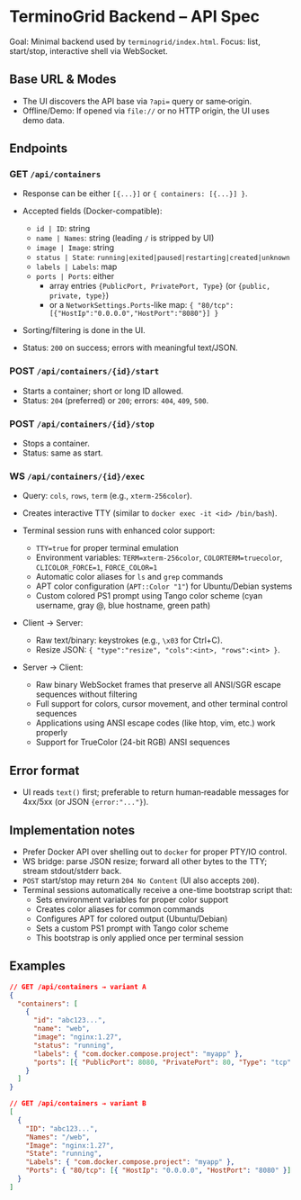 # TerminoGrid Backend – API Spec

Goal: Minimal backend used by `terminogrid/index.html`. Focus: list, start/stop, interactive shell via WebSocket.

## Base URL & Modes

- The UI discovers the API base via `?api=` query or same‑origin.
- Offline/Demo: If opened via `file://` or no HTTP origin, the UI uses demo data.

## Endpoints

### GET `/api/containers`

- Response can be either `[{...}]` or `{ containers: [{...}] }`.
- Accepted fields (Docker-compatible):

  - `id | ID`: string
  - `name | Names`: string (leading `/` is stripped by UI)
  - `image | Image`: string
  - `status | State`: `running|exited|paused|restarting|created|unknown`
  - `labels | Labels`: map
  - `ports | Ports`: either
    - array entries `{PublicPort, PrivatePort, Type}` (or `{public, private, type}`)
    - or a `NetworkSettings.Ports`-like map: `{ "80/tcp": [{"HostIp":"0.0.0.0","HostPort":"8080"}] }`

- Sorting/filtering is done in the UI.
- Status: `200` on success; errors with meaningful text/JSON.

### POST `/api/containers/{id}/start`

- Starts a container; short or long ID allowed.
- Status: `204` (preferred) or `200`; errors: `404`, `409`, `500`.

### POST `/api/containers/{id}/stop`

- Stops a container.
- Status: same as start.

### WS `/api/containers/{id}/exec`

- Query: `cols`, `rows`, `term` (e.g., `xterm-256color`).
- Creates interactive TTY (similar to `docker exec -it <id> /bin/bash`).
- Terminal session runs with enhanced color support:

  - `TTY=true` for proper terminal emulation
  - Environment variables: `TERM=xterm-256color`, `COLORTERM=truecolor`, `CLICOLOR_FORCE=1`, `FORCE_COLOR=1`
  - Automatic color aliases for `ls` and `grep` commands
  - APT color configuration (`APT::Color "1"`) for Ubuntu/Debian systems
  - Custom colored PS1 prompt using Tango color scheme (cyan username, gray @, blue hostname, green path)

- Client → Server:

  - Raw text/binary: keystrokes (e.g., `\x03` for Ctrl+C).
  - Resize JSON: `{ "type":"resize", "cols":<int>, "rows":<int> }`.

- Server → Client:
  - Raw binary WebSocket frames that preserve all ANSI/SGR escape sequences without filtering
  - Full support for colors, cursor movement, and other terminal control sequences
  - Applications using ANSI escape codes (like htop, vim, etc.) work properly
  - Support for TrueColor (24-bit RGB) ANSI sequences

## Error format

- UI reads `text()` first; preferable to return human‑readable messages for 4xx/5xx (or JSON `{error:"..."}`).

## Implementation notes

- Prefer Docker API over shelling out to `docker` for proper PTY/IO control.
- WS bridge: parse JSON resize; forward all other bytes to the TTY; stream stdout/stderr back.
- `POST` start/stop may return `204 No Content` (UI also accepts `200`).
- Terminal sessions automatically receive a one-time bootstrap script that:
  - Sets environment variables for proper color support
  - Creates color aliases for common commands
  - Configures APT for colored output (Ubuntu/Debian)
  - Sets a custom PS1 prompt with Tango color scheme
  - This bootstrap is only applied once per terminal session

## Examples

```json
// GET /api/containers → variant A
{
  "containers": [
    {
      "id": "abc123...",
      "name": "web",
      "image": "nginx:1.27",
      "status": "running",
      "labels": { "com.docker.compose.project": "myapp" },
      "ports": [{ "PublicPort": 8080, "PrivatePort": 80, "Type": "tcp" }]
    }
  ]
}
```

```json
// GET /api/containers → variant B
[
  {
    "ID": "abc123...",
    "Names": "/web",
    "Image": "nginx:1.27",
    "State": "running",
    "Labels": { "com.docker.compose.project": "myapp" },
    "Ports": { "80/tcp": [{ "HostIp": "0.0.0.0", "HostPort": "8080" }] }
  }
]
```
